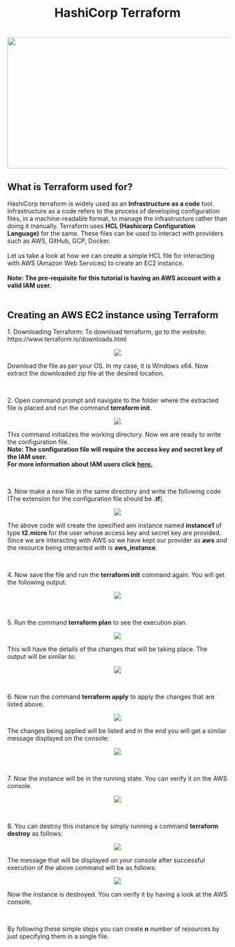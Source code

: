 <h1 align="center">HashiCorp Terraform<h1>

<p align="center">
  <img src="/blogs/img/Terraform/Terraform_logo.png" height=300 width=700>
</p>

## What is Terraform used for?
HashiCorp terraform is widely used as an **Infrastructure as a code** tool. 
Infrastructure as a code refers to the process of developing configuration files, in a machine-readable format, to manage the infrastructure rather than doing it manually. 
Terraform uses **HCL (Hashicorp Configuration Language)** for the same. These files can be used to interact with providers such as AWS, GitHub, GCP, Docker.
<br><br>Let us take a look at how we can create a simple HCL file for interacting with AWS (Amazon Web Services) to create an EC2 instance.
<br><br>
**Note: The pre-requisite for this tutorial is having an AWS account with a valid IAM user.**
<br><br>

## Creating an AWS EC2 instance using Terraform

<p>1. Downloading Terraform: To download terraform, go to the website: https://www.terraform.io/downloads.html
  <p align="center">
    <img src="/blogs/img/Terraform/Terraform1.PNG">
  </p>
  Download the file as per your OS. In my case, it is Windows x64. Now extract the downloaded zip file at the desired location.
</p>
<br>

<p>2. Open command prompt and navigate to the folder where the extracted file is placed and run the command <b>terraform init</b>.
  <p align="center">
    <img src="/blogs/img/Terraform/terraform2.PNG">
  </p>
  This command initializes the working directory. Now we are ready to write the configuration file.
  <br>
  <b>Note: The configuration file will require the access key and secret key of the IAM user.<br>
  For more information about IAM users click <a href="https://docs.aws.amazon.com/IAM/latest/UserGuide/introduction.html">here.</a></b>
</p>
<br>

<p>3. Now make a new file in the same directory and write the following code (The extension for the configuration file should be <b>.tf</b>).
  <p align="center">
    <img src="/blogs/img/Terraform/Terraform3.PNG">
  </p>
  The above code will create the specified ami instance named <b>instance1</b> of type <b>t2.micro</b> for the user whose access key and secret key are provided. 
  Since we are interacting with AWS so we have kept our provider as <b>aws</b> and the resource being interacted with is <b>aws_instance</b>.
</p>
<br>

<p>4. Now save the file and run the <b>terraform init</b> command again. You will get the following output.
  <p align="center">
    <img src="/blogs/img/Terraform/Terraform4.PNG">
  </p>
</p>
<br>

<p>5. Run the command  <b>terraform plan</b> to see the execution plan.
  <p align="center">
    <img src="/blogs/img/Terraform/Terraform5.PNG">
  </p>
  This will have the details of the changes that will be taking place.
  The output will be similar to:
  <p align="center">
    <img src="/blogs/img/Terraform/Terraform6.PNG">
  </p>
</p>
<br>

<p>6. Now run the command <b>terraform apply</b> to apply the changes that are listed above.
  <p align="center">
    <img src="/blogs/img/Terraform/Terraform7.PNG">
  </p>
  The changes being applied will be listed and in the end you will get a similar message displayed on the console:
  <p align="center">
    <img src="/blogs/img/Terraform/Terraform8.PNG">
  </p>
</p>
<br>

<p>7. Now the instance will be in the running state. You can verify it on the AWS console.
  <p align="center">
    <img src="/blogs/img/Terraform/Terraform9.PNG">
  </p>
</p>
<br>

<p>8. You can destroy this instance by simply running a command <b>terraform destroy</b> as follows:
  <p align="center">
    <img src="/blogs/img/Terraform/Terraform10.PNG">
  </p>
  The message that will be displayed on your console after successful execution of the above command will be as follows:
  <p align="center">
    <img src="/blogs/img/Terraform/Terraform11.PNG">
  </p>
  Now the instance is destroyed. You can verify it by having a look at the AWS console.
</p>
<br>

By following these simple steps you can create <b>n</b> number of resources by just specifying them in a single file.
